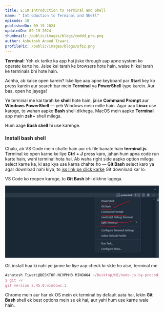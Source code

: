 ```yaml
---
title: E:10 Introduction to Terminal and Shell
name: " Introduction to Terminal and Shell"
episode: 10
publishedOn: 09-19-2024
updatedOn: 09-19-2024
thumbnail: /public/images/blogs/cmddd_pro.png
author: Ashutosh Anand Tiwari
profilePic: /public/images/blogs/pfp2.png
---
```

**Terminal:** Yeh ek tarike ka app hai jiske through aap apne system ko operate karte ho. Jaise kai tarah ke browsers hote hain, waise hi kai tarah ke terminals bhi hote hain.

Achha, ab kaise open karein? Iske liye aap apne keyboard par **Start** key ko press karein aur search bar mein **Terminal** ya **PowerShell** type karein. Aur bas, open ho jayega!

Ye terminal me kai tarah ke **shell** hote hain, jaise **Command Prompt** aur **Windows PowerShell** — yeh Windows mein milte hain. Agar aap **Linux** use karoge, to wahan aapko **Bash** shell dikhega. MacOS mein aapko **Terminal** app mein **zsh~** shell milega.

Hum aage **Bash shell** hi use karenge.

### Install bash shell

Chalo, ab VS Code mein chalte hain aur ek file banate hain **terminal.js**. Terminal ko open karne ke liye **Ctrl + J** press karo, jahan hum apna code run karte hain, wahi terminal hota hai. Ab waha right side aapko option milega select karne ka, ki aap kya use karna chahte ho — **Git Bash** select karo ya agar download nahi kiya, to [iss link pe click karke](https://git-scm.com/downloads) Git download kar lo.

VS Code ko reopen karoge, to **Git Bash** bhi dikhne lagega.

![image.png](/public/images/blogs/cmd_pro122.png)

Git install hua ki nahi ye janne ke liye aap check kr skte ho aise, terminal me

```jsx
Ashutosh Tiwari@DESKTOP-NCVPMH3 MINGW64 ~/Desktop/ME/node-js-by-procodrr
$ git -v
git version 2.45.0.windows.1
```

Chrome mein aur har ek OS mein ek terminal by default aata hai, lekin **Git Bash** shell ek best options mein se ek hai, aur yahi hum use karne wale hain.
